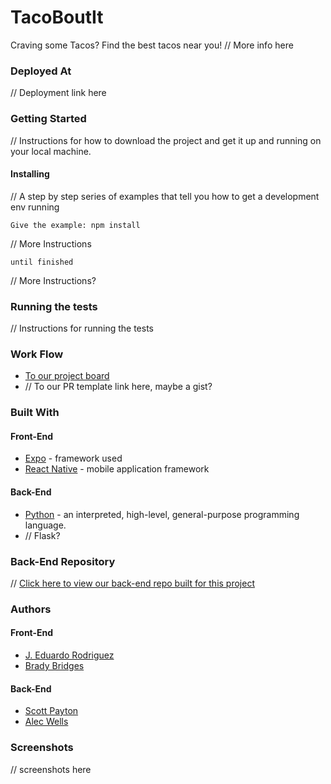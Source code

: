 # TacoBoutIt
Craving some Tacos? Find the best tacos near you! 
// More info here

### Deployed At
// Deployment link here

### Getting Started
// Instructions for how to download the project and get it up and running on your local machine.

#### Installing

// A step by step series of examples that tell you how to get a development env running

```
Give the example: npm install
```

// More Instructions

```
until finished
```

// More Instructions?

### Running the tests

// Instructions for running the tests

### Work Flow
* [To our project board](https://github.com/orgs/TakoBoutIt/projects/1)
* // To our PR template link here, maybe a gist?

### Built With
#### Front-End
* [Expo](https://docs.expo.io/) - framework used
* [React Native](https://facebook.github.io/react-native/) - mobile application framework

#### Back-End
* [Python](https://www.python.org/) - an interpreted, high-level, general-purpose programming language.
* // Flask?

### Back-End Repository
// [Click here to view our back-end repo built for this project]()

### Authors
#### Front-End
* [J. Eduardo Rodriguez](https://github.com/JEduardoRJx)
* [Brady Bridges](https://github.com/bradybridges)

#### Back-End
* [Scott Payton](https://github.com/scottzero)
* [Alec Wells](https://github.com/alect47)

### Screenshots
// screenshots here